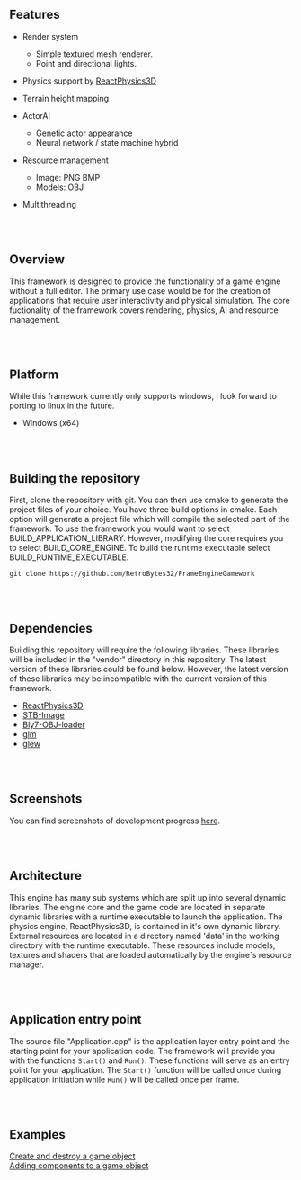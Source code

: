 ## Features

- Render system
  - Simple textured mesh renderer.
  - Point and directional lights.

- Physics support by <a href="https://github.com/DanielChappuis/reactphysics3d">ReactPhysics3D</a>⁭

- Terrain height mapping

- ActorAI
  - Genetic actor appearance
  - Neural network / state machine hybrid

- Resource management
  - Image: PNG BMP
  - Models: OBJ

- Multithreading


<br><br/>


## Overview
 This framework is designed to provide the functionality of a game engine without a full editor. The primary use case would be for the creation of applications that require user interactivity and physical simulation. The core fuctionality of the framework covers rendering, physics, AI and resource management.


<br><br/>


## Platform
While this framework currently only supports windows, I look forward to porting to linux in the future.
- Windows (x64)


<br><br/>


##  Building the repository
First, clone the repository with git. You can then use cmake to generate the project files of your choice. You have three build options in cmake. Each option will generate a project file which will compile the selected part of the framework. To use the framework you would want to select BUILD_APPLICATION_LIBRARY. However, modifying the core requires you to select BUILD_CORE_ENGINE. To build the runtime executable select BUILD_RUNTIME_EXECUTABLE.

```
git clone https://github.com/RetroBytes32/FrameEngineGamework
```


<br><br/>


## Dependencies
Building this repository will require the following libraries. These libraries will be included in the "vendor" directory in this repository.
The latest version of these libraries could be found below. However, the latest version of these libraries may be incompatible with the current version of this framework.

* <a href="https://github.com/DanielChappuis/reactphysics3d">ReactPhysics3D</a>⁭
* <a href="https://github.com/nothings/stb">STB-Image</a>⁭
* <a href="https://github.com/Bly7/OBJ-Loader">Bly7-OBJ-loader</a>⁭
* <a href="https://github.com/icaven/glm">glm</a>⁭
* <a href="https://github.com/nigels-com/glew">glew</a>⁭



<br><br/>


## Screenshots
You can find screenshots of development progress [here](https://github.com/RetroBytes32/GameEngineFramework/wiki/Screenshots).


<br><br/>


## Architecture
 This engine has many sub systems which are split up into several dynamic libraries. The engine core and the game code are located in separate dynamic libraries with a runtime executable to launch the application. The physics engine, ReactPhysics3D, is contained in it's own dynamic library. External resources are located in a directory named 'data' in the working directory with the runtime executable. These resources include models, textures and shaders that are loaded automatically by the engine`s resource manager.


<br><br/>


## Application entry point
The source file "Application.cpp" is the application layer entry point and the starting point for your application code.
The framework will provide you with the functions `Start()` and `Run()`. These functions will serve as an entry point for your application.
The `Start()` function will be called once during application initiation while `Run()` will be called once per frame.


<br><br/>


## Examples
[Create and destroy a game object](https://github.com/RetroBytes32/FrameEngineGamework/wiki/Game-object-example)
<br>
[Adding components to a game object](https://github.com/RetroBytes32/FrameEngineGamework/wiki/Adding-components-to-a-game-object)
